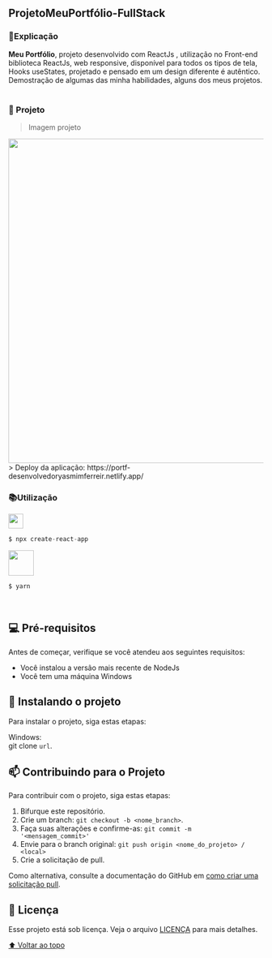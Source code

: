 ##  ProjetoMeuPortfólio-FullStack

### 📑Explicação

****Meu Portfólio****, projeto desenvolvido com ReactJs , utilização no Front-end biblioteca ReactJs, web responsive, disponível para todos os tipos de tela,
Hooks useStates, projetado e pensado em um design diferente é autêntico.
Demostração de algumas das minha habilidades, alguns dos meus projetos.
<br>
<br>
###  🚀 Projeto 
> Imagem projeto
<img src="https://user-images.githubusercontent.com/97356148/207417596-a3b7f635-7f50-4d1b-b20d-a64c0f2c7c72.png" width="640px" >
<br>
> Deploy da aplicação: https://portf-desenvolvedoryasmimferreir.netlify.app/
<br>


###   📚Utilização

 <img src="https://user-images.githubusercontent.com/97356148/205089799-826af21f-a1e4-4bbe-aadf-9286d61de8e5.png" width="29px">

```jsx
$ npx create-react-app 
```

<img src="https://user-images.githubusercontent.com/97356148/205091241-9735cbe0-17b9-4a35-8bff-0ca8e6bc0c5d.png" width="50px">

```jsx
$ yarn 
```
<br>


## 💻 Pré-requisitos

Antes de começar, verifique se você atendeu aos seguintes requisitos:
<!---Estes são apenas requisitos de exemplo. Adicionar, duplicar ou remover conforme necessário--->
* Você instalou a versão mais recente de  NodeJs
* Você tem uma máquina Windows 

## 🚀 Instalando o projeto 

Para instalar o projeto, siga estas etapas:

Windows: <br>
git clone `url`.

## 📫 Contribuindo para o Projeto 
<!---Se o seu README for longo ou se você tiver algum processo ou etapas específicas que deseja que os contribuidores sigam, considere a criação de um arquivo CONTRIBUTING.md separado--->
Para contribuir com o projeto, siga estas etapas:

1. Bifurque este repositório.
2. Crie um branch: `git checkout -b <nome_branch>`.
3. Faça suas alterações e confirme-as: `git commit -m '<mensagem_commit>'`
4. Envie para o branch original: `git push origin <nome_do_projeto> / <local>`
5. Crie a solicitação de pull.

Como alternativa, consulte a documentação do GitHub em [como criar uma solicitação pull](https://help.github.com/en/github/collaborating-with-issues-and-pull-requests/creating-a-pull-request).



## 📝 Licença

Esse projeto está sob licença. Veja o arquivo [LICENÇA](LICENSE.md) para mais detalhes.

[⬆ Voltar ao topo](#ProjetoMeuPortfólio-FullStack)<br>
